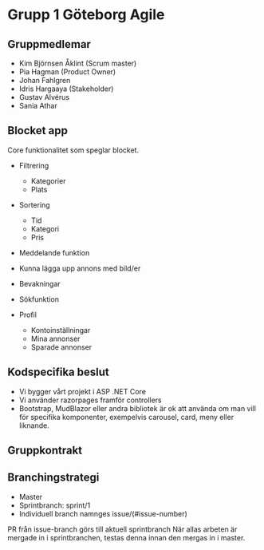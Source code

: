 # Grupp 1 Göteborg Agile

## Gruppmedlemar

 - Kim Björnsen Åklint (Scrum master)
 - Pia Hagman (Product Owner)
 - Johan Fahlgren 
 - Idris Hargaaya (Stakeholder)
 - Gustav Alvérus 
 - Sania Athar 

## Blocket app

Core funktionalitet som speglar blocket. 

- Filtrering 
  - Kategorier
  - Plats

- Sortering
  - Tid
  - Kategori
  - Pris

- Meddelande funktion
- Kunna lägga upp annons med bild/er
- Bevakningar
- Sökfunktion
- Profil
  - Kontoinställningar
  - Mina annonser
  - Sparade annonser

## Kodspecifika beslut
- Vi bygger vårt projekt i ASP .NET Core
- Vi använder razorpages framför controllers
- Bootstrap, MudBlazor eller andra bibliotek är ok att använda om man vill för specifika komponenter, exempelvis carousel, card, meny eller liknande.

## Gruppkontrakt

## Branchingstrategi
- Master
 - Sprintbranch: sprint/1
  - Individuell branch namnges issue/(#issue-number)

PR från issue-branch görs till aktuell sprintbranch
När allas arbeten är mergade in i sprintbranchen, testas denna innan den mergas in i master.
